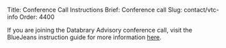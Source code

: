 Title: Conference Call Instructions
Brief: Conference call
Slug: contact/vtc-info
Order: 4400

If you are joining the Databrary Advisory conference call, visit the BlueJeans instruction guide for more information [here](/files/bluejeans.pdf).
